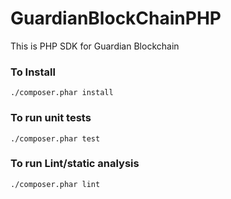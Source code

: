 # GuardianBlockChainPHP
This is PHP SDK for Guardian Blockchain
### To Install
```./composer.phar install```
### To run unit tests
```./composer.phar test```
### To run Lint/static analysis
```./composer.phar lint```
